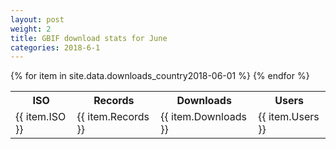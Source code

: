```yaml
---
layout: post
weight: 2
title: GBIF download stats for June
categories: 2018-6-1
---
```

<table>
	<tr>
		<th>ISO</th>
		<th>Records</th>
		<th>Downloads</th>
		<th>Users</th>
	</tr>
{% for item in site.data.downloads_country2018-06-01 %}
	<tr>
		<td>{{ item.ISO }}</td>
		<td>{{ item.Records }}</td>
		<td>{{ item.Downloads }}</td>
		<td>{{ item.Users }}</td>
	</tr>
                     {% endfor %}
</table>
